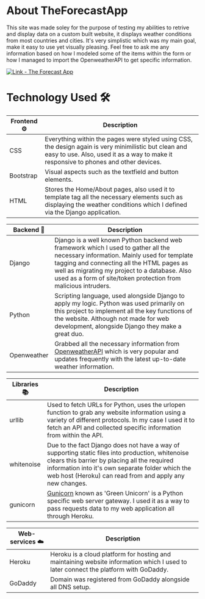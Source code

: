 # About TheForecastApp
This site was made soley for the purpose of testing my abilities to retrive and display data on a custom built website, it displays weather conditions from most countries and cities.
It's very simplistic which was my main goal, make it easy to use yet visually pleasing. Feel free to ask me any information based on how I modeled some of the items within the form or
how I managed to import the OpenweatherAPI to get specific information.

[![Link - The Forecast App](https://img.shields.io/badge/Link-The_Forecast_App-3693F3?style=for-the-badge&logo=<svg+role%3D"img"+viewBox%3D"0+0+24+24"+xmlns%3D"http%3A%2F%2Fwww.w3.org%2F2000%2Fsvg"><title>iCloud<%2Ftitle><path+d%3D"M13.762+4.29a6.51+6.51+0+0+0-5.669+3.332+3.571+3.571+0+0+0-1.558-.36+3.571+3.571+0+0+0-3.516+3A4.918+4.918+0+0+0+0+14.796a4.918+4.918+0+0+0+4.92+4.914+4.93+4.93+0+0+0+.617-.045h14.42c2.305-.272+4.041-2.258+4.043-4.589v-.009a4.594+4.594+0+0+0-3.727-4.508+6.51+6.51+0+0+0-6.511-6.27z"%2F><%2Fsvg>)](http://www.theforecastapp.com/)
# Technology Used :hammer_and_wrench:

Frontend :gear:| Description|
-------|------------|
CSS    | Everything within the pages were styled using CSS, the design again is very minimilistic but clean and easy to use. Also, used it as a way to make it responsive to phones and other devices. 
Bootstrap| Visual aspects such as the textfield and button elements.
HTML   | Stores the Home/About pages, also used it to template tag all the necessary elements such as displaying the weather conditions which I defined via the Django application.

Backend :toolbox:| Description|
-------|------------|
Django | Django is a well known Python backend web framework which I used to gather all the necessary information. Mainly used for template tagging and connecting all the HTML pages as well as migrating my project to a database. Also used as a form of site/token protection from malicious intruders.
Python | Scripting language, used alongside Django to apply my logic. Python was used primarily on this project to implement all the key functions of the website. Although not made for web development, alongside Django they make a great duo.
Openweather| Grabbed all the necessary information from [OpenweatherAPI](https://openweathermap.org/api) which is very popular and updates frequently with the latest up-to-date weather information.

Libraries :books:| Description|
-------|------------|
urllib    | Used to fetch URLs for Python, uses the urlopen function to grab any website information using a variety of different protocols. In my case I used it to fetch an API and collected specific information from within the API.
whitenoise| Due to the fact Django does not have a way of supporting static files into production, whitenoise clears this barrier by placing all the required information into it's own separate folder which the web host (Heroku) can read from and apply any new changes.
gunicorn| [Gunicorn](https://github.com/benoitc/gunicorn) known as 'Green Unicorn' is a Python specific web server gateway. I used it as a way to pass requests data to my web application all through Heroku.

Web-services :cloud:| Description|
-------|------------|
Heroku | Heroku is a cloud platform for hosting and maintaining website information which I used to later connect the platform with GoDaddy. 
GoDaddy| Domain was registered from GoDaddy alongside all DNS setup.
